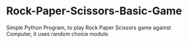 # Rock-Paper-Scissors-Basic-Game
Simple Python Program, to play Rock Paper Scissors game against Computer, it uses random choice module.

